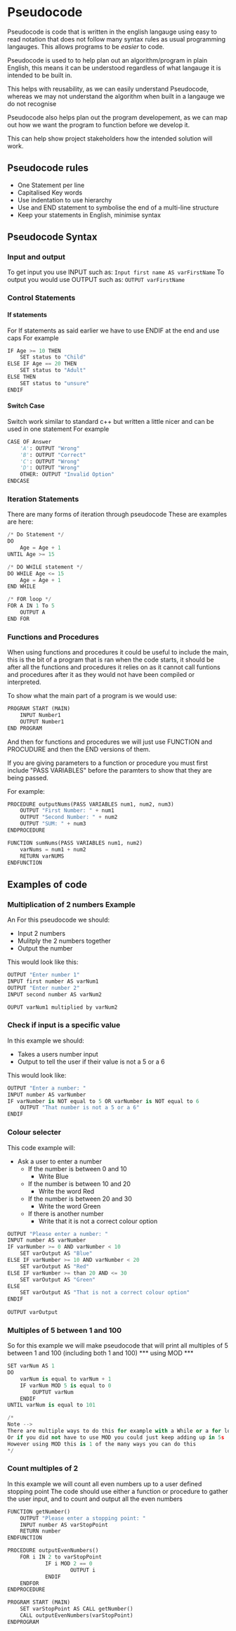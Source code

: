 # Pseudocode

Pseudocode is code that is written in the english langauge using easy to read notation that does not follow many syntax rules as usual programming langauges.
This allows programs to be *easier* to code.

Pseudocode is used to to help plan out an algorithm/program in plain English, this means it can be understood regardless of what langauge it is intended to be built in.

This helps with reusability, as we can easily understand Pseudocode, whereas we may not understand the algorithm when built in a langauge we do not recognise

Pseudocode also helps plan out the program developement, as we can map out how we want the program to function before we develop it.

This can help show project stakeholders how the intended solution will work.

## Pseudocode rules

- One Statement per line
- Capitalised Key words
- Use indentation to use hierarchy
- Use and END statement to symbolise the end of a multi-line structure
- Keep your statements in English, minimise syntax

## Pseudocode Syntax

### Input and output

To get input you use INPUT such as:
`Input first name AS varFirstName`
To output you would use OUTPUT such as:
`OUTPUT varFirstName`

### Control Statements

#### If statements

For If statements as said earlier we have to use ENDIF at the end and use caps
For example

``` py linenums="1"
IF Age >= 10 THEN
	SET status to "Child"
ELSE IF Age == 20 THEN
	SET status to "Adult"
ELSE THEN
	SET status to "unsure"
ENDIF	
```

#### Switch Case

Switch work similar to standard c++ but written a little nicer and can be used in one statement For example

``` py linenums="1"
CASE OF Answer
    'A': OUTPUT "Wrong"
    'B': OUTPUT "Correct"
    'C': OUTPUT "Wrong"
    'D': OUTPUT "Wrong"
    OTHER: OUTPUT "Invalid Option"
ENDCASE
```

### Iteration Statements

There are many forms of iteration through pseudocode
These are examples are here:

``` py linenums="1"
/* Do Statement */
DO
    Age = Age + 1
UNTIL Age >= 15

/* DO WHILE statement */
DO WHILE Age <= 15
    Age = Age + 1
END WHILE

/* FOR loop */
FOR A IN 1 To 5
    OUTPUT A
END FOR
```

### Functions and Procedures

When using functions and procedures it could be useful to include the main, this is the bit of a program that is ran when the code starts, it should be after all the functions and procedures it relies on as it cannot call funtions and procedures after it as they would not have been compiled or interpreted.

To show what the main part of a program is we would use:

``` py linenums="1"
PROGRAM START (MAIN)
    INPUT Number1
    OUTPUT Number1
END PROGRAM
```

And then for functions and procedures we will just use FUNCTION and PROCUDURE and then the END versions of them.

If you are giving parameters to a function or procedure you must first include "PASS VARIABLES" before the paramters to show that they are being passed.

For example:

``` py linenums="1"
PROCEDURE outputNums(PASS VARIABLES num1, num2, num3)
    OUTPUT "First Number: " + num1
    OUTPUT "Second Number: " + num2
    OUTPUT "SUM: " + num3
ENDPROCEDURE
```

``` py linenums="1"
FUNCTION sumNums(PASS VARIABLES num1, num2)
    varNums = num1 + num2
    RETURN varNUMS
ENDFUNCTION
```

## Examples of code

### Multiplication of 2 numbers Example
An For this pseudocode we should:
- Input 2 numbers
- Mulitply the 2 numbers together
- Output the number

This would look like this:
``` py linenums="1"
OUTPUT "Enter number 1"
INPUT first number AS varNum1
OUTPUT "Enter number 2"
INPUT second number AS varNum2

OUPUT varNum1 multiplied by varNum2
```

### Check if input is a specific value
In this example we should:
- Takes a users number input
- Output to tell the user if their value is not a 5 or a 6

This would look like:
``` py linenums="1"
OUTPUT "Enter a number: "
INPUT number AS varNumber
IF varNumber is NOT equal to 5 OR varNumber is NOT equal to 6
    OUTPUT "That number is not a 5 or a 6"
ENDIF
```

### Colour selecter
This code example will:
- Ask a user to enter a number
    - If the number is between 0 and 10
        - Write Blue
    - If the number is between 10 and 20
        - Write the word Red
    - If the number is between 20 and 30
        - Write the word Green
    - If there is another number
        - Write that it is not a correct colour option

``` py linenums="1"
OUTPUT "Please enter a number: "
INPUT number AS varNumber
IF varNumber >= 0 AND varNumber < 10
    SET varOutput AS "Blue"
ELSE IF varNumber >= 10 AND varNumber < 20
    SET varOutput AS "Red"
ELSE IF varNumber >= than 20 AND <= 30
    SET varOutput AS "Green"
ELSE
    SET varOutput AS "That is not a correct colour option"
ENDIF
        
OUTPUT varOutput
```

### Multiples of 5 between 1 and 100
So for this example we will make pseudocode that will print all multiples of 5 between 1 and 100 (including both 1 and 100) *** using MOD ***

``` py linenums="1"
SET varNum AS 1
DO
    varNum is equal to varNum + 1
    IF varNum MOD 5 is equal to 0
        OUPTUT varNum
    ENDIF
UNTIL varNum is equal to 101

/*
Note -->
There are multiple ways to do this for example with a While or a for loop
Or if you did not have to use MOD you could just keep adding up in 5s
However using MOD this is 1 of the many ways you can do this
*/
```

### Count multiples of 2

In this example we will count all even numbers up to a user defined stopping point
The code should use either a function or procedure to gather the user input, and to count and output all the even numbers

``` py linenums="1"
FUNCTION getNumber()
    OUTPUT "Please enter a stopping point: "
    INPUT number AS varStopPoint
    RETURN number
ENDFUNCTION

PROCEDURE outputEvenNumbers()
    FOR i IN 2 to varStopPoint
            IF i MOD 2 == 0
                    OUTPUT i
            ENDIF
    ENDFOR
ENDPROCEDURE

PROGRAM START (MAIN)
    SET varStopPoint AS CALL getNumber()
    CALL outputEvenNumbers(varStopPoint)
ENDPROGRAM
```